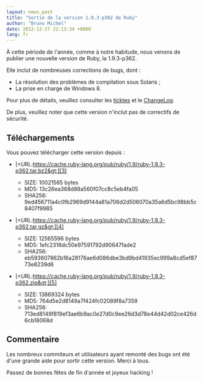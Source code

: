 ```yaml
---
layout: news_post
title: "Sortie de la version 1.9.3-p362 de Ruby"
author: "Bruno Michel"
date: 2012-12-27 22:13:34 +0000
lang: fr
---
```


À cette période de l\'année, comme à notre habitude, nous venons de
publier une nouvelle version de Ruby, la 1.9.3-p362.

Elle inclut de nombreuses corrections de bugs, dont :

* La résolution des problèmes de compilation sous Solaris ;
* La prise en charge de Windows 8.

Pour plus de détails, veuillez consulter les [ticktes][1] et le
[ChangeLog][2].

De plus, veuillez noter que cette version n\'inclut pas de correctifs de
sécurité.

## Téléchargements

Vous pouvez télécharger cette version depuis :

* [&lt;URL:https://cache.ruby-lang.org/pub/ruby/1.9/ruby-1.9.3-p362.tar.bz2&gt;][3]
  * SIZE: 10021565 bytes
  * MD5: 13c26ea368d88a560f07cc8c5eb4fa05
  * SHA256:
    9ed456711a4c0fb2969d9144a81a706d2d506070a35a6d5bc98bb5c8407f9985

* [&lt;URL:https://cache.ruby-lang.org/pub/ruby/1.9/ruby-1.9.3-p362.tar.gz&gt;][4]
  * SIZE: 12565596 bytes
  * MD5: 1efc2316dc50e97591792d90647fade2
  * SHA256:
    eb593607862b16a28176ae6d086dbe3bd9bd41935ec999a8cd5ef8773e8239d6

* [&lt;URL:https://cache.ruby-lang.org/pub/ruby/1.9/ruby-1.9.3-p362.zip&gt;][5]
  * SIZE: 13869324 bytes
  * MD5: 764d5e2d8149a7f424fc02089f8a7359
  * SHA256:
    713ed8149f819ef3ae6b9ac0e27d0c9ee26d3d78e44d42d02ce426d6cb18068d

## Commentaire

Les nombreux commiteurs et utilisateurs ayant remonté des bugs ont été
d\'une grande aide pour sortir cette version. Merci à tous.

Passez de bonnes fêtes de fin d\'année et joyeux hacking !



[1]: https://bugs.ruby-lang.org/projects/ruby-193/issues?set_filter=1&amp;status_id=5
[2]: https://svn.ruby-lang.org/repos/ruby/tags/v1_9_3_362/ChangeLog
[3]: https://cache.ruby-lang.org/pub/ruby/1.9/ruby-1.9.3-p362.tar.bz2
[4]: https://cache.ruby-lang.org/pub/ruby/1.9/ruby-1.9.3-p362.tar.gz
[5]: https://cache.ruby-lang.org/pub/ruby/1.9/ruby-1.9.3-p362.zip
